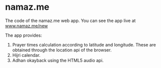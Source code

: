 namaz.me
========

The code of the namaz.me web app.
You can see the app live at www.namaz.me/new

The app provides:
1. Prayer times calculation according to latitude and longitude. These are obtained through the location api of the browser.
2. Hijri calendar.
3. Adhan okayback using the HTML5 audio api.